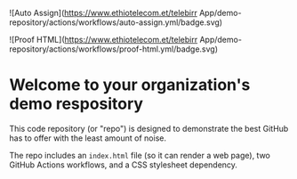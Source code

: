 ![Auto Assign](https://www.ethiotelecom.et/telebirr
App/demo-repository/actions/workflows/auto-assign.yml/badge.svg)

![Proof HTML](https://www.ethiotelecom.et/telebirr
App/demo-repository/actions/workflows/proof-html.yml/badge.svg)

# Welcome to your organization's demo respository

This code repository (or "repo") is designed to demonstrate the best GitHub has
to offer with the least amount of noise.

The repo includes an `index.html` file (so it can render a web page), two GitHub
Actions workflows, and a CSS stylesheet dependency.
